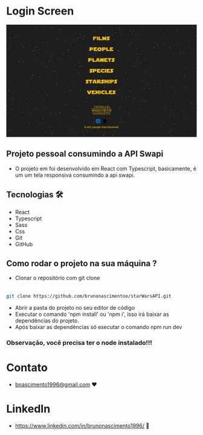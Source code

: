 # Login Screen

![preview](./.github/background.png)

## Projeto pessoal consumindo a API Swapi

- O projeto em foi desenvolvido em React com Typescript, basicamente, é um um tela responsiva consumindo a api swapi.

## Tecnologias 🛠

- React
- Typescript
- Sass
- Css
- Git
- GitHub

## Como rodar o projeto na sua máquina ?

- Clonar o repositório com git clone

```bash

git clone https://github.com/brunonascimentoo/starWarsAPI.git

```

- Abrir a pasta do projeto no seu editor de código
- Executar o comando 'npm install' ou 'npm i', isso irá baixar as dependências do projeto.
- Após baixar as dependências só executar o comando npm run dev

### Observação, você precisa ter o node instalado!!!

# Contato

- bnascimento1996@gmail.com ❤

# LinkedIn

- https://www.linkedin.com/in/brunonascimento1996/ 🔗
